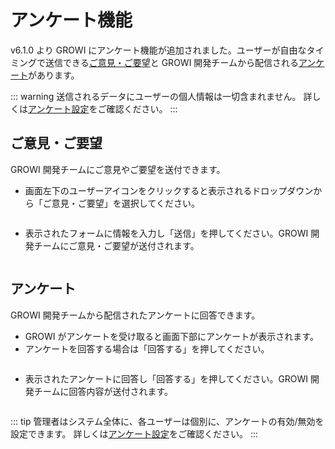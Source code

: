 # アンケート機能

v6.1.0 より GROWI にアンケート機能が追加されました。ユーザーが自由なタイミングで送信できる[ご意見・ご要望](/ja/guide/features/questionnaire.html#ご意見・ご要望)と GROWI 開発チームから配信される[アンケート](/ja/guide/features/questionnaire.html#アンケート)があります。

::: warning
送信されるデータにユーザーの個人情報は一切含まれません。
詳しくは[アンケート設定](/ja/admin-guide/management-cookbook/app-settings.html#%E3%82%A2%E3%83%B3%E3%82%B1%E3%83%BC%E3%83%88%E8%A8%AD%E5%AE%9A)をご確認ください。
:::

## ご意見・ご要望

GROWI 開発チームにご意見やご要望を送付できます。

- 画面左下のユーザーアイコンをクリックすると表示されるドロップダウンから「ご意見・ご要望」を選択してください。

<img :src="$withBase('/assets/images/questionnaire_feedback.png')" alt="">

- 表示されたフォームに情報を入力し「送信」を押してください。GROWI 開発チームにご意見・ご要望が送付されます。

<img :src="$withBase('/assets/images/questionnaire_form.png')" alt="">

## アンケート

GROWI 開発チームから配信されたアンケートに回答できます。

- GROWI がアンケートを受け取ると画面下部にアンケートが表示されます。
- アンケートを回答する場合は「回答する」を押してください。

<img :src="$withBase('/assets/images/questionnaire_cron.png')" alt="">

- 表示されたアンケートに回答し「回答する」を押してください。GROWI 開発チームに回答内容が送付されます。

<img :src="$withBase('/assets/images/questionnaire_cron_form.png')" alt="">

::: tip
管理者はシステム全体に、各ユーザーは個別に、アンケートの有効/無効を設定できます。
詳しくは[アンケート設定](/ja/admin-guide/management-cookbook/app-settings.html#%E3%82%A2%E3%83%B3%E3%82%B1%E3%83%BC%E3%83%88%E8%A8%AD%E5%AE%9A)をご確認ください。
:::
